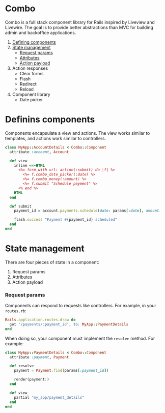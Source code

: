 # Combo

Combo is a full stack component library for Rails inspired by Liveview and Livewire. The goal is to provide better
abstractions than MVC for building admin and backoffice applications.

1. [Defining components](#defining-components)
2. [State management](#state-management)
   - [Request params](#request-params)
   - [Attributes](#attributes)
   - [Action payload](#action-payload)
3. Action responses
   - Clear forms
   - Flash
   - Redirect
   - Reload
4. Component library
   - Date picker

# Definins components

Components encapsulate a view and actions. The view works similar to templates, and actions work similar to
controllers.

```ruby
class MyApp::AccountDetails < Combo::Component
  attribute :account, Account

  def view
    inline <<~HTML
      <%= form_with url: action(:submit) do |f| %>
        <%= f.combo_date_picker(:date) %>
        <%= f.combo_money(:amount) %>
        <%= f.submit "Schedule payment" %>
      <% end %>
    HTML
  end

  def submit
    payment_id = account.payments.schedule(date: params[:date], amount: params[:amount])

    flash.success "Payment #{payment_id} scheduled"
  end
end
```

# State management

There are four pieces of state in a component:

1. Request params
2. Attributes
3. Action payload

### Request params

Components can respond to requests like controllers. For example, in your `routes.rb`:

```ruby
Rails.application.routes.draw do
  get '/payments/:payment_id', to: MyApp::PaymentDetails
end
```

When doing so, your component must implement the `resolve` method. For example:

```ruby
class MyApp::PaymentDetails < Combo::Component
  attribute :payment, Payment

  def resolve
    payment = Payment.find(params[:payment_id])

    render(payment:)
  end

  def view
    partial "my_app/payment_details"
  end
end
```

